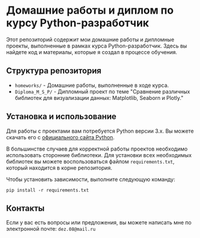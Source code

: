 # Домашние работы и диплом по курсу Python-разработчик

Этот репозиторий содержит мои домашние работы и дипломные проекты, выполненные в рамках курса Python-разработчик. Здесь вы найдете код и материалы, которые я создал в процессе обучения.

## Структура репозитория
- `homeworks/` - Домашние работы, выполненные в ходе курса.
- `Diploma_M_S_P/` - Дипломный проект по теме "Сравнение различных библиотек для визуализации данных: Matplotlib, Seaborn и Plotly."


## Установка и использование

Для работы с проектами вам потребуется Python версии 3.x. Вы можете скачать его с [официального сайта Python](https://www.python.org/downloads/).

В большинстве случаев для корректной работы проектов необходимо использовать сторонние библиотеки. Для установки всех необходимых библиотек вы можете воспользоваться файлом `requirements.txt`, который находится в корне репозитория. 

Чтобы установить зависимости, выполните следующую команду:

`pip install -r requirements.txt`

## Контакты

Если у вас есть вопросы или предложения, вы можете написать мне по электронной почте: `dez.08@mail.ru`